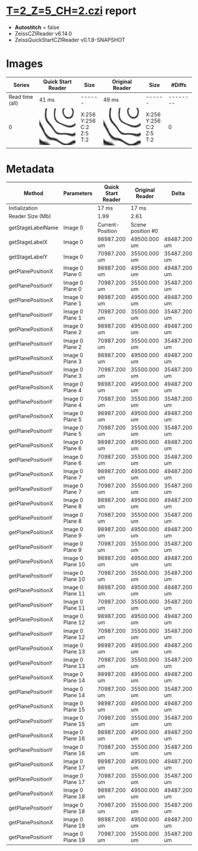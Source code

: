 # [T=2_Z=5_CH=2.czi](https://zenodo.org/record/7015307/files/T%3D2_Z%3D5_CH%3D2.czi) report
 - **Autostitch** = false
 - ZeissCZIReader v6.14.0
 - ZeissQuickStartCZIReader v0.1.8-SNAPSHOT

# Images 

| Series            | Quick Start Reader | Size | Original Reader | Size | #Diffs |
|-------------------|--------------------|------|-----------------|------|--------|
| Read time (all)   |41 ms|------|49 ms|------|--------|
|0|![T=2_Z=5_CH=2.quick_true.flat_true.stitch_false.series_0.jpg](T=2_Z=5_CH=2/T=2_Z=5_CH=2.quick_true.flat_true.stitch_false.series_0.jpg)|X:256<br>Y:256<br>C:2<br>Z:5<br>T:2|![T=2_Z=5_CH=2.quick_false.flat_true.stitch_false.series_0.jpg](T=2_Z=5_CH=2/T=2_Z=5_CH=2.quick_false.flat_true.stitch_false.series_0.jpg)|X:256<br>Y:256<br>C:2<br>Z:5<br>T:2|0|

# Metadata

|  Method            | Parameters       | Quick Start Reader | Original Reader | Delta  |
| -------------------|------------------|--------------------|-----------------|------- |
| Initialization     |                  |17 ms|17 ms|        |
| Reader Size (Mb)     |                  |1.99|2.61|        |
| getStageLabelName| Image 0 | Current-Position| Scene position #0| |
| getStageLabelX| Image 0 | 98987.200 um | 49500.000 um | 49487.200 um |
| getStageLabelY| Image 0 | 70987.200 um | 35500.000 um | 35487.200 um |
| getPlanePositionX| Image 0 Plane 0 | 98987.200 um | 49500.000 um | 49487.200 um |
| getPlanePositionY| Image 0 Plane 0 | 70987.200 um | 35500.000 um | 35487.200 um |
| getPlanePositionX| Image 0 Plane 1 | 98987.200 um | 49500.000 um | 49487.200 um |
| getPlanePositionY| Image 0 Plane 1 | 70987.200 um | 35500.000 um | 35487.200 um |
| getPlanePositionX| Image 0 Plane 2 | 98987.200 um | 49500.000 um | 49487.200 um |
| getPlanePositionY| Image 0 Plane 2 | 70987.200 um | 35500.000 um | 35487.200 um |
| getPlanePositionX| Image 0 Plane 3 | 98987.200 um | 49500.000 um | 49487.200 um |
| getPlanePositionY| Image 0 Plane 3 | 70987.200 um | 35500.000 um | 35487.200 um |
| getPlanePositionX| Image 0 Plane 4 | 98987.200 um | 49500.000 um | 49487.200 um |
| getPlanePositionY| Image 0 Plane 4 | 70987.200 um | 35500.000 um | 35487.200 um |
| getPlanePositionX| Image 0 Plane 5 | 98987.200 um | 49500.000 um | 49487.200 um |
| getPlanePositionY| Image 0 Plane 5 | 70987.200 um | 35500.000 um | 35487.200 um |
| getPlanePositionX| Image 0 Plane 6 | 98987.200 um | 49500.000 um | 49487.200 um |
| getPlanePositionY| Image 0 Plane 6 | 70987.200 um | 35500.000 um | 35487.200 um |
| getPlanePositionX| Image 0 Plane 7 | 98987.200 um | 49500.000 um | 49487.200 um |
| getPlanePositionY| Image 0 Plane 7 | 70987.200 um | 35500.000 um | 35487.200 um |
| getPlanePositionX| Image 0 Plane 8 | 98987.200 um | 49500.000 um | 49487.200 um |
| getPlanePositionY| Image 0 Plane 8 | 70987.200 um | 35500.000 um | 35487.200 um |
| getPlanePositionX| Image 0 Plane 9 | 98987.200 um | 49500.000 um | 49487.200 um |
| getPlanePositionY| Image 0 Plane 9 | 70987.200 um | 35500.000 um | 35487.200 um |
| getPlanePositionX| Image 0 Plane 10 | 98987.200 um | 49500.000 um | 49487.200 um |
| getPlanePositionY| Image 0 Plane 10 | 70987.200 um | 35500.000 um | 35487.200 um |
| getPlanePositionX| Image 0 Plane 11 | 98987.200 um | 49500.000 um | 49487.200 um |
| getPlanePositionY| Image 0 Plane 11 | 70987.200 um | 35500.000 um | 35487.200 um |
| getPlanePositionX| Image 0 Plane 12 | 98987.200 um | 49500.000 um | 49487.200 um |
| getPlanePositionY| Image 0 Plane 12 | 70987.200 um | 35500.000 um | 35487.200 um |
| getPlanePositionX| Image 0 Plane 13 | 98987.200 um | 49500.000 um | 49487.200 um |
| getPlanePositionY| Image 0 Plane 13 | 70987.200 um | 35500.000 um | 35487.200 um |
| getPlanePositionX| Image 0 Plane 14 | 98987.200 um | 49500.000 um | 49487.200 um |
| getPlanePositionY| Image 0 Plane 14 | 70987.200 um | 35500.000 um | 35487.200 um |
| getPlanePositionX| Image 0 Plane 15 | 98987.200 um | 49500.000 um | 49487.200 um |
| getPlanePositionY| Image 0 Plane 15 | 70987.200 um | 35500.000 um | 35487.200 um |
| getPlanePositionX| Image 0 Plane 16 | 98987.200 um | 49500.000 um | 49487.200 um |
| getPlanePositionY| Image 0 Plane 16 | 70987.200 um | 35500.000 um | 35487.200 um |
| getPlanePositionX| Image 0 Plane 17 | 98987.200 um | 49500.000 um | 49487.200 um |
| getPlanePositionY| Image 0 Plane 17 | 70987.200 um | 35500.000 um | 35487.200 um |
| getPlanePositionX| Image 0 Plane 18 | 98987.200 um | 49500.000 um | 49487.200 um |
| getPlanePositionY| Image 0 Plane 18 | 70987.200 um | 35500.000 um | 35487.200 um |
| getPlanePositionX| Image 0 Plane 19 | 98987.200 um | 49500.000 um | 49487.200 um |
| getPlanePositionY| Image 0 Plane 19 | 70987.200 um | 35500.000 um | 35487.200 um |
